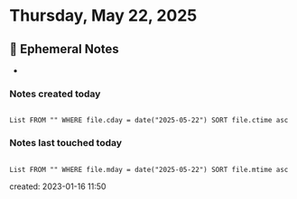 # Thursday, May 22, 2025

## 📝 Ephemeral Notes

-

### Notes created today

```dataview

List FROM "" WHERE file.cday = date("2025-05-22") SORT file.ctime asc

```

### Notes last touched today

```dataview

List FROM "" WHERE file.mday = date("2025-05-22") SORT file.mtime asc

```

created: 2023-01-16 11:50
